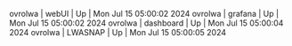ovrolwa | webUI | Up | Mon Jul 15 05:00:02 2024
ovrolwa | grafana | Up | Mon Jul 15 05:00:02 2024
ovrolwa | dashboard | Up | Mon Jul 15 05:00:04 2024
ovrolwa | LWASNAP | Up | Mon Jul 15 05:00:05 2024
